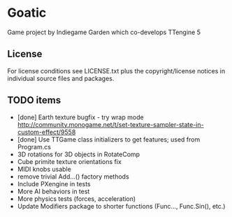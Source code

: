 # Goatic
Game project by Indiegame Garden which co-develops TTengine 5

## License
For license conditions see LICENSE.txt plus the copyright/license 
notices in individual source files and packages.

## TODO items

- [done] Earth texture bugfix - try wrap mode http://community.monogame.net/t/set-texture-sampler-state-in-custom-effect/9558
- [done] Use TTGame class initializers to get features; used from Program.cs
- 3D rotations for 3D objects in RotateComp
- Cube primite texture orientations fix
- MIDI knobs usable
- remove trivial Add...() factory methods
- Include PXengine in tests
- More AI behaviors in test
- More physics tests (forces, acceleration)
- Update Modifiers package to shorter functions (Func..., Func.Sin(), etc.)
